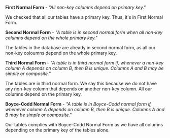 __First Normal Form__ - 
            _"All non-key columns depend on primary key."_
            
We checked that all our tables have a primary key. Thus, it's in First Normal Form.

__Second Normal Form__ - 
            _"A table is in second normal form when all non-key columns depend on the whole primary key."_

The tables in the database are already in second normal form, as all our non-key coloumns depend on the whole primary key.

__Third Normal Form__ - 
             _"A table is in third normal form if, whenever a non-key column A depends on column B, then B is unique. Columns A and B may be simple or composite."_

The tables are in third normal form. We say this because we do not have any non-key column that depends on another non-key column. All our columns depend on the primary key.

__Boyce-Codd Normal Form__ - 
            _"A table is in Boyce-Codd normal form if, whenever column A depends on column B, then B is unique. Columns A and B may be simple or composite."_

Our tables complies with Boyce-Codd Normal Form as we have all columns depending on the primary key of the tables alone.
